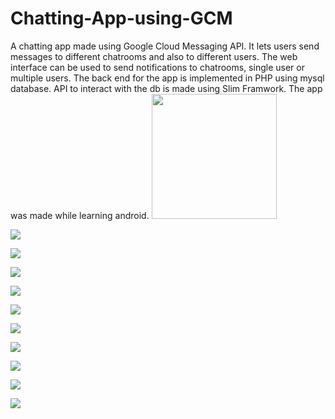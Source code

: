 # Chatting-App-using-GCM
A chatting app made using Google Cloud Messaging API. It lets users send messages to different chatrooms and also to different users. The web interface can be used to send notifications to chatrooms, single user or multiple users. The back end for the app is implemented in PHP using mysql database. API to interact with the db is made using Slim Framwork. The app was made while learning android.
<img src="https://github.com/devlovepreet/Chatting-App-using-GCM/blob/master/screenshots/gcm_android01.png" width="200">

![](https://github.com/devlovepreet/Chatting-App-using-GCM/blob/master/screenshots/gcm_android01.png) 

![](https://github.com/devlovepreet/Chatting-App-using-GCM/blob/master/screenshots/gcm_android02.png) 

![](https://github.com/devlovepreet/Chatting-App-using-GCM/blob/master/screenshots/gcm_android03.png) 

![](https://github.com/devlovepreet/Chatting-App-using-GCM/blob/master/screenshots/gcm_android04.png) 

![](https://github.com/devlovepreet/Chatting-App-using-GCM/blob/master/screenshots/gcm_android05.png) 

![](https://github.com/devlovepreet/Chatting-App-using-GCM/blob/master/screenshots/gcm_android06.png)

![](https://github.com/devlovepreet/Chatting-App-using-GCM/blob/master/screenshots/gcm_web01.png)  

![](https://github.com/devlovepreet/Chatting-App-using-GCM/blob/master/screenshots/gcm_web02.png)  

![](https://github.com/devlovepreet/Chatting-App-using-GCM/blob/master/screenshots/gcm_web03.png)  

![](https://github.com/devlovepreet/Chatting-App-using-GCM/blob/master/screenshots/gcm_web04.png)  
